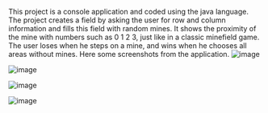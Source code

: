 This project is a console application and coded using the java language.
The project creates a field by asking the user for row and column information and fills this field with random mines. 
It shows the proximity of the mine with numbers such as 0 1 2 3, just like in a classic minefield game.
The user loses when he steps on a mine, and wins when he chooses all areas without mines.
Here some screenshots from the application.
![image](https://github.com/neseilhan/Mine-Sweeper/assets/36484216/29bda8c6-df3a-489e-affa-0c9a6c8313f4)

![image](https://github.com/neseilhan/Mine-Sweeper/assets/36484216/172d8cc9-6e86-4981-8b60-5d0403875f49)

![image](https://github.com/neseilhan/Mine-Sweeper/assets/36484216/18764b92-0468-4ddd-b2f6-a1a27058e962)

![image](https://github.com/neseilhan/Mine-Sweeper/assets/36484216/c27f6924-f208-4d13-9246-67af652f126f)
